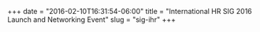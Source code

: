 +++
date = "2016-02-10T16:31:54-06:00"
title = "International HR SIG 2016 Launch and Networking Event"
slug = "sig-ihr"
+++